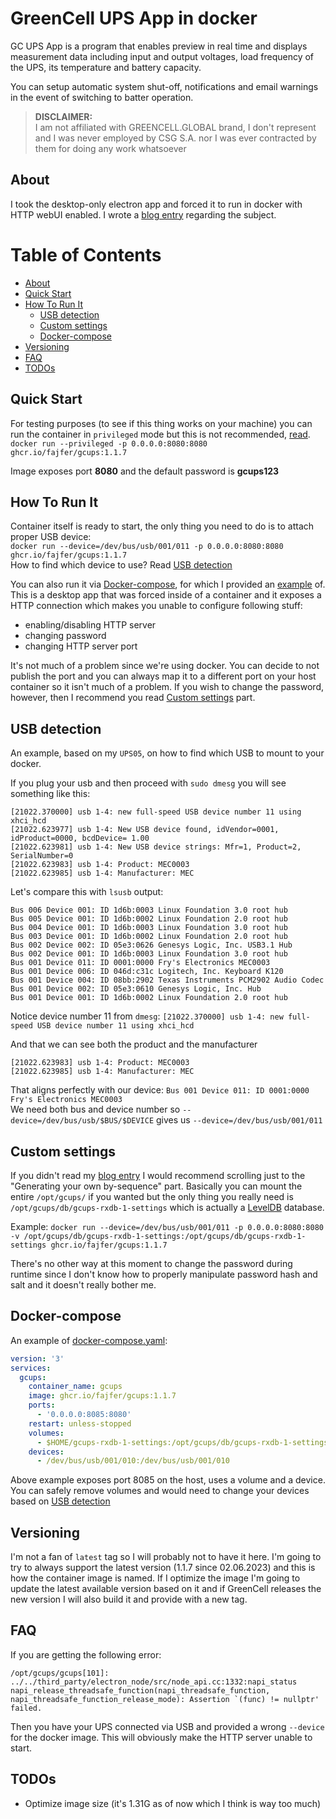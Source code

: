 # GreenCell UPS App in docker
GC UPS App is a program that enables preview in real time and displays measurement data including input and output voltages, load frequency of the UPS, its temperature and battery capacity.

You can setup automatic system shut-off, notifications and email warnings in the event of switching to batter operation.

> **DISCLAIMER:**  
> I am not affiliated with GREENCELL.GLOBAL brand, I don't represent and I was never employed by CSG S.A. nor I was ever contracted by them for doing any work whatsoever

## About 
I took the desktop-only electron app and forced it to run in docker with HTTP webUI enabled. I wrote a [blog entry](https://blog.fajfer.org/2023/09/16/running-green-cell-ups-app-gcups-on-gnu-linux-server/) regarding the subject.

Table of Contents
=================

   * [About](#about)
   * [Quick Start](#quick-start)
   * [How To Run It](#how-to-run-it)
     * [USB detection](#usb-detection)
     * [Custom settings](#custom-settings)
     * [Docker-compose](#docker-compose)
   * [Versioning](#versioning)
   * [FAQ](#faq)
   * [TODOs](#todos)

## Quick Start
For testing purposes (to see if this thing works on your machine) you can run the container in `privileged` mode but this is not recommended, [read](https://learn.snyk.io/lesson/container-runs-in-privileged-mode/).  
`docker run --privileged -p 0.0.0.0:8080:8080 ghcr.io/fajfer/gcups:1.1.7`  

Image exposes port **8080** and the default password is **gcups123**

## How To Run It
Container itself is ready to start, the only thing you need to do is to attach proper USB device:  
`docker run --device=/dev/bus/usb/001/011 -p 0.0.0.0:8080:8080 ghcr.io/fajfer/gcups:1.1.7`  
How to find which device to use? Read [USB detection](#usb-detection)

You can also run it via [Docker-compose](#docker-compose), for which I provided an [example](docker-compose.yaml) of. This is a desktop app that was forced inside of a container and it exposes a HTTP connection which makes you unable to configure following stuff:
- enabling/disabling HTTP server
- changing password
- changing HTTP server port

It's not much of a problem since we're using docker. You can decide to not publish the port and you can always map it to a different port on your host container so it isn't much of a problem. If you wish to change the password, however, then I recommend you read [Custom settings](#custom-settings) part.

## USB detection

An example, based on my `UPS05`, on how to find which USB to mount to your docker.

If you plug your usb and then proceed with `sudo dmesg` you will see something like this:
```
[21022.370000] usb 1-4: new full-speed USB device number 11 using xhci_hcd
[21022.623977] usb 1-4: New USB device found, idVendor=0001, idProduct=0000, bcdDevice= 1.00
[21022.623981] usb 1-4: New USB device strings: Mfr=1, Product=2, SerialNumber=0
[21022.623983] usb 1-4: Product: MEC0003
[21022.623985] usb 1-4: Manufacturer: MEC
```
Let's compare this with `lsusb` output:
```
Bus 006 Device 001: ID 1d6b:0003 Linux Foundation 3.0 root hub
Bus 005 Device 001: ID 1d6b:0002 Linux Foundation 2.0 root hub
Bus 004 Device 001: ID 1d6b:0003 Linux Foundation 3.0 root hub
Bus 003 Device 001: ID 1d6b:0002 Linux Foundation 2.0 root hub
Bus 002 Device 002: ID 05e3:0626 Genesys Logic, Inc. USB3.1 Hub
Bus 002 Device 001: ID 1d6b:0003 Linux Foundation 3.0 root hub
Bus 001 Device 011: ID 0001:0000 Fry's Electronics MEC0003
Bus 001 Device 006: ID 046d:c31c Logitech, Inc. Keyboard K120
Bus 001 Device 004: ID 08bb:2902 Texas Instruments PCM2902 Audio Codec
Bus 001 Device 002: ID 05e3:0610 Genesys Logic, Inc. Hub
Bus 001 Device 001: ID 1d6b:0002 Linux Foundation 2.0 root hub
```

Notice device number 11 from `dmesg`:
`[21022.370000] usb 1-4: new full-speed USB device number 11 using xhci_hcd`  

And that we can see both the product and the manufacturer
```
[21022.623983] usb 1-4: Product: MEC0003
[21022.623985] usb 1-4: Manufacturer: MEC
```
That aligns perfectly with our device: 
`Bus 001 Device 011: ID 0001:0000 Fry's Electronics MEC0003`  
We need both bus and device number so `--device=/dev/bus/usb/$BUS/$DEVICE` gives us `--device=/dev/bus/usb/001/011`

## Custom settings
If you didn't read my [blog entry](https://blog.fajfer.org/2023/09/16/running-green-cell-ups-app-gcups-on-gnu-linux-server/) I would recommend scrolling just to the "Generating your own by-sequence" part. Basically you can mount the entire `/opt/gcups/` if you wanted but the only thing you really need is `/opt/gcups/db/gcups-rxdb-1-settings` which is actually a [LevelDB](https://github.com/google/leveldb) database.

Example:
`docker run --device=/dev/bus/usb/001/011 -p 0.0.0.0:8080:8080 -v /opt/gcups/db/gcups-rxdb-1-settings:/opt/gcups/db/gcups-rxdb-1-settings ghcr.io/fajfer/gcups:1.1.7`  

There's no other way at this moment to change the password during runtime since I don't know how to properly manipulate password hash and salt and it doesn't really bother me.

## Docker-compose
An example of [docker-compose.yaml](docker-compose.yaml):
```yaml
version: '3'
services:  
  gcups:
    container_name: gcups
    image: ghcr.io/fajfer/gcups:1.1.7
    ports:
      - '0.0.0.0:8085:8080'
    restart: unless-stopped
    volumes:
      - $HOME/gcups-rxdb-1-settings:/opt/gcups/db/gcups-rxdb-1-settings
    devices:
      - /dev/bus/usb/001/010:/dev/bus/usb/001/010
```
Above example exposes port 8085 on the host, uses a volume and a device. You can safely remove volumes and would need to change your devices based on [USB detection](#usb-detection)

## Versioning
I'm not a fan of `latest` tag so I will probably not to have it here. I'm going to try to always support the latest version (1.1.7 since 02.06.2023) and this is how the container image is named. If I optimize the image I'm going to update the latest available version based on it and if GreenCell releases the new version I will also build it and provide with a new tag.

## FAQ
If you are getting the following error:
```
/opt/gcups/gcups[101]: ../../third_party/electron_node/src/node_api.cc:1332:napi_status napi_release_threadsafe_function(napi_threadsafe_function, napi_threadsafe_function_release_mode): Assertion `(func) != nullptr' failed.
```
Then you have your UPS connected via USB and provided a wrong `--device` for the docker image. This will obviously make the HTTP server unable to start.
## TODOs
- Optimize image size (it's 1.31G as of now which I think is way too much)
